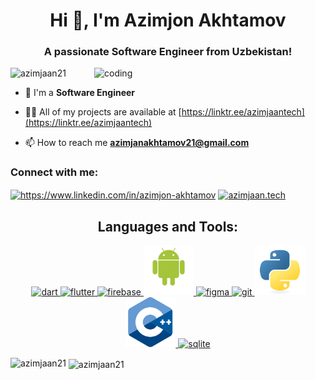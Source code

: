 <h1 align="center">Hi 👋, I'm Azimjon Akhtamov</h1>
<h3 align="center">A passionate Software Engineer from Uzbekistan!</h3>

<img align="right" alt="coding" width="370" src="https://i.pinimg.com/originals/81/17/8b/81178b47a8598f0c81c4799f2cdd4057.gif">

<p align="left"> <img src="https://komarev.com/ghpvc/?username=azimjaan21&label=Profile%20views&color=0e75b6&style=flat" alt="azimjaan21" /> </p>



- 🌱 I'm a **Software Engineer** 

- 👨‍💻 All of my projects are available at [https://linktr.ee/azimjaantech](https://linktr.ee/azimjaantech)

- 📫 How to reach me **azimjanakhtamov21@gmail.com**

<h3 align="left">Connect with me:</h3>
<p align="left">
<a href="https://linkedin.com/in/https://www.linkedin.com/in/azimjon-akhtamov" target="blank"><img align="center" src="https://raw.githubusercontent.com/rahuldkjain/github-profile-readme-generator/master/src/images/icons/Social/linked-in-alt.svg" alt="https://www.linkedin.com/in/azimjon-akhtamov" height="30" width="40" /></a>
<a href="https://instagram.com/azimjaan.tech" target="blank"><img align="center" src="https://raw.githubusercontent.com/rahuldkjain/github-profile-readme-generator/master/src/images/icons/Social/instagram.svg" alt="azimjaan.tech" height="30" width="40" /></a>
</p>

<h2 align="center">Languages and Tools:</h2>
<p align="center">  <a href="https://dart.dev" target="_blank" rel="noreferrer"> <img src="https://www.vectorlogo.zone/logos/dartlang/dartlang-icon.svg" alt="dart" width="80" height="80"/> </a> <a href="https://flutter.dev" target="_blank" rel="noreferrer"> <img src="https://www.vectorlogo.zone/logos/flutterio/flutterio-icon.svg" alt="flutter" width="80" height="80"/> </a>   <a href="https://firebase.google.com/" target="_blank" rel="noreferrer"> <img src="https://www.vectorlogo.zone/logos/firebase/firebase-icon.svg" alt="firebase" width="80" height="80"/> </a> <a href="https://developer.android.com" target="_blank" rel="noreferrer"> <img src="https://raw.githubusercontent.com/devicons/devicon/master/icons/android/android-original-wordmark.svg" alt="android" width="80" height="80"/> </a>  <a href="https://www.figma.com/" target="_blank" rel="noreferrer"> <img src="https://www.vectorlogo.zone/logos/figma/figma-icon.svg" alt="figma" width="80" height="80"/> </a> <a href="https://git-scm.com/" target="_blank" rel="noreferrer"> <img src="https://www.vectorlogo.zone/logos/git-scm/git-scm-icon.svg" alt="git" width="80" height="80"/> </a> <a href="https://www.python.org" target="_blank" rel="noreferrer"> <img src="https://raw.githubusercontent.com/devicons/devicon/master/icons/python/python-original.svg" alt="python" width="80" height="80"/> </a> <a href="https://www.w3schools.com/cpp/" target="_blank" rel="noreferrer"> <img src="https://raw.githubusercontent.com/devicons/devicon/master/icons/cplusplus/cplusplus-original.svg" alt="cplusplus" width="80" height="80"/> </a> <a href="https://www.sqlite.org/" target="_blank" rel="noreferrer"> <img src="https://www.vectorlogo.zone/logos/sqlite/sqlite-icon.svg" alt="sqlite" width="80" height="80"/> </a> </p>

<p><img align="left" src="https://github-readme-stats.vercel.app/api/top-langs?username=azimjaan21&show_icons=true&locale=en&layout=compact" alt="azimjaan21" /></p>

<p>&nbsp;<img align="center" src="https://github-readme-stats.vercel.app/api?username=azimjaan21&show_icons=true&locale=en" alt="azimjaan21" /></p>

